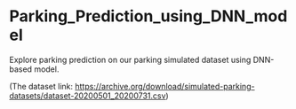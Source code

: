 # Parking_Prediction_using_DNN_model

Explore parking prediction on our parking simulated dataset using DNN-based model.

(The dataset link: https://archive.org/download/simulated-parking-datasets/dataset-20200501_20200731.csv)
